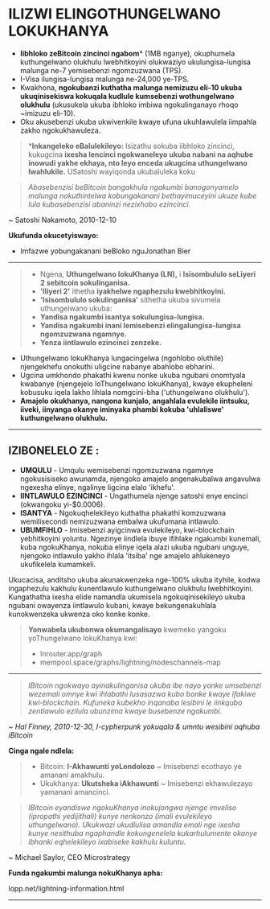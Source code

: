 # ILIZWI ELINGOTHUNGELWANO LOKUKHANYA
* **Iibhloko zeBitcoin zincinci ngabom*** (1MB nganye),
okuphumela kuthungelwano olukhulu lwebhitkoyini olukwaziyo ukulungisa-lungisa malunga ne-7 yemisebenzi ngomzuzwana (TPS).
* I-Visa ilungisa-lungisa malunga ne-24,000 ye-TPS.
* Kwakhona, **ngokubanzi kuthatha malunga nemizuzu eli-10 ukuba
ukuqinisekiswa kokuqala kudlule kumsebenzi
wothungelwano olukhulu** (ukusukela ukuba ibhloko imbiwa
ngokulinganayo rhoqo ~imizuzu eli-10).
* Oku akusebenzi ukuba ukwivenkile kwaye ufuna
ukuhlawulela iimpahla zakho ngokukhawuleza.

> ***Inkangeleko eBalulekileyo:** Isizathu sokuba iibhloko zincinci,
kukugcina **ixesha lencinci ngokwaneleyo ukuba nabani na
aqhube inowudi yakhe ekhaya, nto leyo enceda ukugcina
uthungelwano lwahlukile.** USatoshi wayiqonda
ukubaluleka koku

>*Abasebenzisi beBitcoin bangakhula ngakumbi
banogonyamelo malunga nokuthintelwa kobungakanani
bethayimuceyini ukuze kube lula kubasebenzisi abaninzi
nezixhobo ezincinci.*

~ Satoshi Nakamoto, 2010-12-10

**Ukufunda okucetyiswayo:**
* Imfazwe yobungakanani beBloko nguJonathan Bier
---

>* Ngena, **Uthungelwano lokuKhanya (LN),** i **Isisombululo seLiyeri 2 sebitcoin
>sokulinganisa.**
>* **'Iliyeri 2'** ithetha **iyakhelwe ngaphezulu kwebhitkoyini.**
>* **'Isisombululo sokulinganisa'** sithetha ukuba sivumela uthungelwano ukuba:
>* **Yandisa ngakumbi isantya sokulungisa-lungisa.**
>* **Yandisa ngakumbi inani lemisebenzi
>elingalungisa-lungisa ngomzuzwana ngamnye.**
>* **Yenza iintlawulo ezincinci zenzeke.**

* Uthungelwano lokuKhanya lungacingelwa (ngohlobo oluthile)
njengekhefu onokuthi uligcine nabanye abahlobo
ebharini.
* Ugcina umkhondo phakathi kwenu nonke ukuba ngubani onomtyala kwabanye
(njengejelo loThungelwano lokuKhanya), kwaye ekupheleni
kobusuku iqela lakho lihlala nomgcini-bha
('uthungelwano olukhulu').
* **Amajelo okukhanya, nangona kunjalo, angahlala evulekile
iintsuku, iiveki, iinyanga okanye iminyaka phambi kokuba
'uhlaliswe' kuthungelwano olukhulu.**

---
## IZIBONELELO ZE :
* **UMQULU** - Umqulu wemisebenzi ngomzuzwana ngamnye
ngokusisiseko awunamda, njengoko amajelo angenakubalwa angavulwa
ngexesha elinye, ngalinye ligcina elalo
'ikhefu'.
* **IINTLAWULO EZINCINCI** - Ungathumela njenge satoshi enye
encinci (okwangoku yi-$0.0006).
* **ISANTYA** - Ngokuqhelekileyo kuthatha phakathi komzuzwana wemilisecondi
nemizuzwana embalwa ukufumana intlawulo.
* **UBUMFIHLO** - Imisebenzi ayigcinwa evulekileyo,
kwi-blockchain yebhitkoyini yoluntu. Ngezinye iindlela ibuye
ifihlake ngakumbi kunemali, kuba ngokuKhanya,
nokuba elinye iqela alazi ukuba ngubani
unguye, njengoko intlawulo yakho ihlala 'itsiba' nge
amajelo ahlukeneyo ukufikelela kumamkeli.

Ukucacisa, anditsho ukuba akunakwenzeka nge-100% ukuba
ityhile, kodwa ingaphezulu kakhulu kunentlawulo
kuthungelwano olukhulu lwebhitkoyini.
Kungathatha ixesha elide namandla
ukumisela ngokuqinisekileyo ukuba ngubani owayenza iintlawulo
kubani, kwaye bekungenakuhlala kunokwenzeka
ukwenza oko konke konke.

>**Yonwabela ukubonwa okumangalisayo** kwemeko yangoku
>yoThungelwano lokuKhanya kwi:
>* lnrouter.app/graph
>* mempool.space/graphs/lightning/nodeschannels-map

---

>*IBitcoin ngokwayo ayinakulinganisa ukuba ibe nayo yonke
umsebenzi wezemali omnye kwi
ihlabathi lusasazwa kubo bonke kwaye
ifakiwe kwi-blockchain.
Kufuneka kubekho inqanaba lesibini le
iinkqubo zentlawulo ezilula
ubunzima kwaye busebenze ngakumbi.*

*~ Hal Finney, 2010-12-30, I-cypherpunk yokuqala
& umntu wesibini oqhuba iBitcoin*

**Cinga ngale ndlela:**
>* Bitcoin: **I-Akhawunti yoLondolozo** ~ Imisebenzi ecothayo ye
>amanani amakhulu.
>* Ukukhanya: **Ukutsheka iAkhawunti** ~ Imisebenzi ekhawulezayo
>yamanani amancinci.


>*IBitcoin eyandiswe ngokuKhanya inokujongwa njenge
imveliso (ipropathi yedijithali) kunye nenkonzo (imali evulekileyo
uthungelwano). Ukukwazi ukudlulisa amandla emali nge
ixesha kunye nesithuba ngaphandle kokungenelela kukarhulumente okanye
ibhanki eqhelekileyo ixabiseke kakhulu kuluntu.*

~ Michael Saylor, CEO
Microstrategy

**Funda ngakumbi malunga nokuKhanya apha:**

lopp.net/lightning-information.html

---

